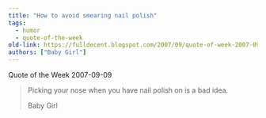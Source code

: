```yaml
---
title: "How to avoid smearing nail polish"
tags: 
  - humor	
  - quote-of-the-week
old-link: https://fulldecent.blogspot.com/2007/09/quote-of-week-2007-09-09.html
authors: ["Baby Girl"]
---
```


Quote of the Week 2007-09-09

> Picking your nose when you have nail polish on is a bad idea.
>
> Baby Girl

